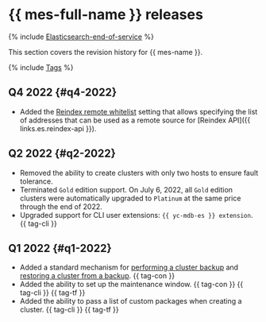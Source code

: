 # {{ mes-full-name }} releases

{% include [Elasticsearch-end-of-service](../_includes/mdb/mes/note-end-of-service.md) %}

This section covers the revision history for {{ mes-name }}.

{% include [Tags](../_includes/mdb/release-notes-tags.md) %}

## Q4 2022 {#q4-2022}

* Added the [Reindex remote whitelist](concepts/settings-list.md#setting-reindex-remote-whitelist) setting that allows specifying the list of addresses that can be used as a remote source for [Reindex API]({{ links.es.reindex-api }}).

## Q2 2022 {#q2-2022}

* Removed the ability to create clusters with only two hosts to ensure fault tolerance.
* Terminated `Gold` edition support. On July 6, 2022, all `Gold` edition clusters were automatically upgraded to `Platinum` at the same price through the end of 2022.
* Upgraded support for CLI user extensions: `{{ yc-mdb-es }} extension`. {{ tag-cli }}

## Q1 2022 {#q1-2022}

* Added a standard mechanism for [performing a cluster backup](concepts/backup.md) and [restoring a cluster from a backup](operations/cluster-backups.md#restore). {{ tag-con }}
* Added the ability to set up the maintenance window. {{ tag-con }} {{ tag-cli }} {{ tag-tf }}
* Added the ability to pass a list of custom packages when creating a cluster. {{ tag-cli }} {{ tag-tf }}
